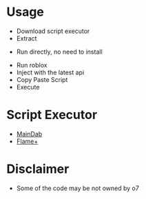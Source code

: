 


# Usage
* Download script executor
* Extract
- Run directly, no need to install
* Run roblox
* Inject with the latest api
* Copy Paste Script
* Execute

# Script Executor
- [MainDab](https://github.com/leonardssy/ProjectDab/blob/master/MainDab.zip?raw=true)
- [Flame+](https://bit.ly/FlamePlus)

# Disclaimer

* Some of the code may be not owned by o7
